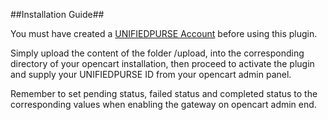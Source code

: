 ##Installation Guide##

You must have created a [UNIFIEDPURSE Account](https://unifiedpurse.com/) before using this plugin.


Simply upload the content of the folder /upload, into the corresponding directory of your opencart installation, then proceed to activate the plugin and supply your UNIFIEDPURSE ID from your opencart admin panel.

Remember to set pending status, failed status and completed status to the corresponding values when enabling the gateway on opencart admin end.